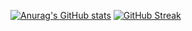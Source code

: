 [![Anurag's GitHub stats](https://github-readme-stats.vercel.app/api?username=ConMint)](https://github.com/anuraghazra/github-readme-stats)
[![GitHub Streak](https://streak-stats.demolab.com/?user=ConMint)](https://git.io/streak-stats)

<!--
**ConMint/ConMint** is a ✨ _special_ ✨ repository because its `README.md` (this file) appears on your GitHub profile.

Here are some ideas to get you started:

- 🔭 I’m currently working on ...
- 🌱 I’m currently learning ...
- 👯 I’m looking to collaborate on ...
- 🤔 I’m looking for help with ...
- 💬 Ask me about ...
- 📫 How to reach me: ...
- 😄 Pronouns: ...
- ⚡ Fun fact: ...
-->
